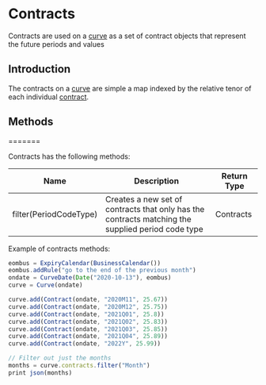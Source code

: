 Contracts
=========

Contracts are used on a [curve](Curve) as a set of contract objects that represent the future periods and values

## Introduction

The contracts on a [curve](Curve) are simple a map indexed by the relative tenor of each individual [contract](Contract).

## Methods
=======

Contracts has the following methods:

|**Name**|**Description**|**Return Type**|
|-|-|-|
|filter(PeriodCodeType)|Creates a new set of contracts that only has the contracts matching the supplied period code type|Contracts|

Example of contracts methods:
```js
eombus = ExpiryCalendar(BusinessCalendar())
eombus.addRule("go to the end of the previous month")
ondate = CurveDate(Date("2020-10-13"), eombus)
curve = Curve(ondate)

curve.add(Contract(ondate, "2020M11", 25.67))
curve.add(Contract(ondate, "2020M12", 25.75))
curve.add(Contract(ondate, "2021Q01", 25.8))
curve.add(Contract(ondate, "2021Q02", 25.83))
curve.add(Contract(ondate, "2021Q03", 25.85))
curve.add(Contract(ondate, "2021Q04", 25.89))
curve.add(Contract(ondate, "2022Y", 25.99))

// Filter out just the months
months = curve.contracts.filter("Month")
print json(months)
```
